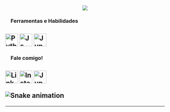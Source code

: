 <h1 align="center"><img src="https://readme-typing-svg.herokuapp.com?size=24&lines=Eai%2C+sou+Nicolas+%F0%9F%91%8B"></h1>


<h3><img height="13px" src="https://user-images.githubusercontent.com/71086166/165983257-b71f5f97-7be6-4d35-bbad-51c6b0e13e69.png"> Ferramentas e Habilidades<h2>
<img height="40px" src="https://user-images.githubusercontent.com/71086166/165981600-2a874cde-b9cd-41bf-9275-9f1f6a055431.png" alt="Python">
<img height="40px" src="https://user-images.githubusercontent.com/71086166/165981432-f9e3afe4-5a5d-49a5-a7a8-922c805f726c.png" alt="Js">
<img height="40px" src="https://user-images.githubusercontent.com/71086166/165982656-6ed674d3-99a1-4d92-9cd1-afb81d8ba09b.png" alt="Jupyter">

<h3><img height="13px" src="https://user-images.githubusercontent.com/71086166/165983257-b71f5f97-7be6-4d35-bbad-51c6b0e13e69.png"> Fale comigo!<h2>
<img height="40px" src="https://user-images.githubusercontent.com/71086166/165984995-afba5af4-8167-4430-b487-ca2e368ddb1b.png" alt="Linkedin">
<img height="40px" src="https://user-images.githubusercontent.com/71086166/165985142-9bc39240-0d20-4bf5-8f3e-25cc150ddd7e.png" alt="Instagram">
<img height="40px" src="https://user-images.githubusercontent.com/71086166/165985340-5a3427dd-e106-4270-8b09-d9dca6ce2ae3.png" alt="Jupyter">

![Snake animation](https://github.com/nicolegolas/nicolegolas/blob/output/github-contribution-grid-snake.svg)

<hr/>
